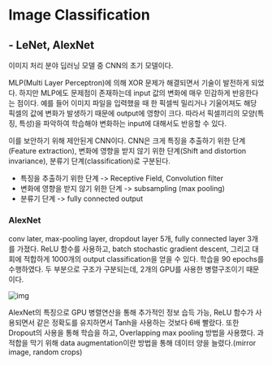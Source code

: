 # Image Classification

## - LeNet, AlexNet

이미지 처리 분야 딥러닝 모델 중 CNN의 초기 모델이다. 

MLP(Multi Layer Perceptron)에 의해 XOR 문제가 해결되면서 기술이 발전하게 되었다. 하지만 MLP에도 문제점이 존재하는데 input 값의 변화에 매우 민감하게 반응한다는 점이다. 예를 들어 이미지 파일을 입력했을 때 한 픽셀씩 밀리거나 기울어져도 해당 픽셀의 값에 변화가 발생하기 때문에 output에 영향이 크다. 따라서 픽셀끼리의 모양(특징, 특성)을 파악하여 학습해야 변화하는 input에 대해서도 반응할 수 있다.

이를 보안하기 위해 제안된게 CNN이다. CNN은 크게 특징을 추출하기 위한 단계(Feature extraction), 변화에 영향을 받지 않기 위한 단계(Shift and distortion invariance), 분류기 단계(classification)로 구분된다.

- 특징을 추출하기 위한 단계 -> Receptive Field, Convolution filter
- 변화에 영향을 받지 않기 위한 단계 -> subsampling (max pooling)
- 분류기 단계 -> fully connected output

### AlexNet

conv later, max-pooling layer, dropdout layer 5개, fully connected layer 3개를 가졌다. ReLU 함수를 사용하고, batch stochastic gradient descent, 그리고 대회에 적합하게 1000개의 output classification을 얻을 수 있다. 학습을 90 epochs를 수행하였다. 두 부분으로 구조가 구분되는데, 2개의 GPU를 사용한 병렬구조이기 때문이다. 

![img](https://t1.daumcdn.net/cfile/tistory/99FEB93C5C80B5192E)

AlexNet의 특징으로 GPU 병렬연산을 통해 추가적인 정보 습득 가능, ReLU 함수가 사용되면서 같은 정확도를 유지하면서 Tanh을 사용하는 것보다 6배 빨랐다. 또한 Dropout의 사용을 통해 학습을 하고, Overlapping max pooling 방법을 사용했다. 과적합을 막기 위해 data augmentation이란 방법을 통해 데이터 양을 늘렸다.(mirror image, random crops)

